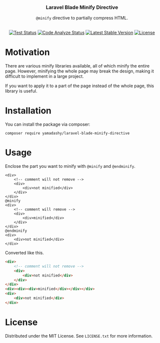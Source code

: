 <div align="center">
  <h3>Laravel Blade Minify Directive</h3>
  <code>@minify</code> directive to partially compress HTML.
</div>
<br>
<p align="center">
  <a href="https://github.com/yamadashy/laravel-blade-minify-directive/actions"><img src="https://github.com/yamadashy/laravel-blade-minify-directive/actions/workflows/tests.yml/badge.svg" alt="Test Status"></a>
  <a href="https://phpstan.org/user-guide/rule-levels"><img src="https://img.shields.io/badge/PHPStan-Level%209-brightgreen" alt="Code Analyze Status"></a>
  <a href="https://packagist.org/packages/yamadashy/laravel-blade-minify-directive"><img src="https://img.shields.io/packagist/v/yamadashy/laravel-blade-minify-directive" alt="Latest Stable Version"></a>
  <a href="https://github.com/yamadashy/laravel-blade-minify-directive/blob/main/LICENSE.txt"><img src="https://img.shields.io/packagist/l/yamadashy/laravel-blade-minify-directive" alt="License"></a>
</p>


# Motivation
There are various minify libraries available, all of which minify the entire page.
However, minifying the whole page may break the design, making it difficult to implement in a large project.

If you want to apply it to a part of the page instead of the whole page, this library is useful.

# Installation
You can install the package via composer:
```
composer require yamadashy/laravel-blade-minify-directive
```

# Usage

Enclose the part you want to minify with `@minify` and `@endminify`.
```blade
<div>
    <!-- comment will not remove -->
    <div>
        <div>not minified</div>
    </div>
</div>
@minify
<div>
    <!-- comment will remove -->
    <div>
        <div>minified</div>
    </div>
</div>
@endminify
<div>
    <div>not minified</div>
</div>
```

Converted like this.
```html
<div>
    <!-- comment will not remove -->
    <div>
        <div>not minified</div>
    </div>
</div>
<div><div><div>minified</div></div></div>
<div>
    <div>not minified</div>
</div>
```

# License
Distributed under the MIT License. See `LICENSE.txt` for more information.
